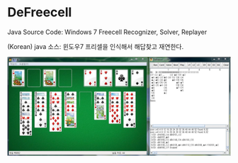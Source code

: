 # DeFreecell
Java Source Code: Windows 7 Freecell Recognizer, Solver, Replayer

(Korean) java 소스:  윈도우7 프리셀을 인식해서 해답찾고 재연한다.

![Screenshot of Freecell](https://github.com/sekchoi/DeFreecell/blob/master/Screen_Replay.jpg)
